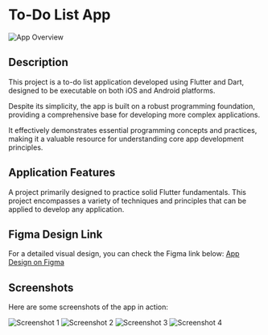 # To-Do List App

![App Overview](./images/4.png)

## Description
This project is a to-do list application developed using Flutter and Dart, designed to be executable on both iOS and Android platforms.

Despite its simplicity, the app is built on a robust programming foundation, providing a comprehensive base for developing more complex applications.

It effectively demonstrates essential programming concepts and practices, making it a valuable resource for understanding core app development principles.

## Application Features
A project primarily designed to practice solid Flutter fundamentals. This project encompasses a variety of techniques and principles that can be applied to develop any application.

## Figma Design Link
For a detailed visual design, you can check the Figma link below:
[App Design on Figma](https://www.figma.com/design/VV4W7yS63z1lc9UgbWiDeZ/App-de-tareas?node-id=0-1&t=pvFggfvnBnfioJwO-1)

## Screenshots
Here are some screenshots of the app in action:

![Screenshot 1](./images/1.png)
![Screenshot 2](./images/2.png)
![Screenshot 3](./images/3.png)
![Screenshot 4](./images/4.png)
